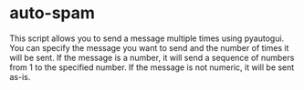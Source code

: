 # auto-spam
This script allows you to send a message multiple times using pyautogui.          You can specify the message you want to send and the number of times it         will be sent. If the message is a number, it will send a sequence of numbers         from 1 to the specified number. If the message is not numeric, it will be sent         as-is.
